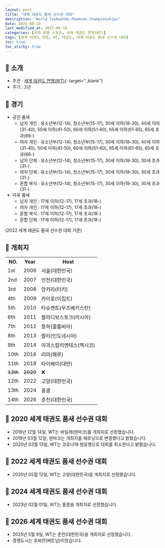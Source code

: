 ```yaml
---
layout: post
title: "세계 태권도 품새 선수권 대회"
description: "World Taekwondo Poomsae Championships"
date: 2025-08-15
last_modified_at: 2025-08-18
categories: [국제 종별 스포츠, 세계 태권도 연맹(WT)]
tags: [세계 태권도 연맹, WT, 태권도, 세계 태권도 품새 선수권 대회]
toc: true
toc_sticky: true
---
```

## 📜 소개
* 주관 : [세계 태권도 연맹(WT)](https://www.worldtaekwondo.org/index.html){: target="_blank"}
* 주기 : 2년

## 📜 경기
* 공인 품새
  * 남자 개인 : 유소년부(12-14), 청소년부(15-17), 30세 이하(18-30), 40세 이하(31-40), 50세 이하(41-50), 60세 이하(51-60), 65세 이하(61-65), 65세 초과(66-)
  * 여자 개인 : 유소년부(12-14), 청소년부(15-17), 30세 이하(18-30), 40세 이하(31-40), 50세 이하(41-50), 60세 이하(51-60), 65세 이하(61-65), 65세 초과(66-)
  * 남자 단체 : 유소년부(12-14), 청소년부(15-17), 30세 이하(18-30), 30세 초과(31-)
  * 여자 단체 : 유소년부(12-14), 청소년부(15-17), 30세 이하(18-30), 30세 초과(31-)
  * 혼합 복식 : 유소년부(12-14), 청소년부(15-17), 30세 이하(18-30), 30세 초과(31-)
* 자유 품새
  * 남자 개인 : 17세 이하(12-17), 17세 초과(18-)
  * 여자 개인 : 17세 이하(12-17), 17세 초과(18-)
  * 혼합 복식 : 17세 이하(12-17), 17세 초과(18-)
  * 혼합 단체 : 17세 이하(12-17), 17세 초과(18-)

(2022 세계 태권도 품새 선수권 대회 기준)

## 📜 개최지

<html>

<head>
    <meta charset="UTF-8">
</head>

<body>
    <table>
        <tr class="header-row">
            <th class="col-no">NO.</th>
            <th class="col-year">Year</th>
            <th class="col-host">Host</th>
        </tr>
        <tr class="korea-host-bg">
            <td><span class="korea-host">1st</span></td>
            <td><span class="korea-host">2006</span></td>
            <td><span class="korea-host">서울(대한민국)</span></td>
        </tr>
        <tr class="korea-host-bg">
            <td><span class="korea-host">2nd</span></td>
            <td><span class="korea-host">2007</span></td>
            <td><span class="korea-host">인천(대한민국)</span></td>
        </tr>
        <tr>
            <td>3rd</td>
            <td>2008</td>
            <td>앙카라(터키)</td>
        </tr>
        <tr>
            <td>4th</td>
            <td>2009</td>
            <td>카이로(이집트)</td>
        </tr>
        <tr>
            <td>5th</td>
            <td>2010</td>
            <td>타슈켄트(우즈베키스탄)</td>
        </tr>
        <tr>
            <td>6th</td>
            <td>2011</td>
            <td>블라디보스토크(러시아)</td>
        </tr>
        <tr>
            <td>7th</td>
            <td>2012</td>
            <td>툰하(콜롬비아)</td>
        </tr>
        <tr>
            <td>8th</td>
            <td>2013</td>
            <td>발리(인도네시아)</td>
        </tr>
        <tr>
            <td>9th</td>
            <td>2014</td>
            <td>아과스칼리엔테스(멕시코)</td>
        </tr>
        <tr>
            <td>10th</td>
            <td>2016</td>
            <td>리마(페루)</td>
        </tr>
        <tr>
            <td>11th</td>
            <td>2018</td>
            <td>타이베이(대만)</td>
        </tr>
        <tr>
            <td><del>12th</del></td>
            <td><del>2020</del></td>
            <td>❌</td>
        </tr>
        <tr class="korea-host-bg">
            <td><span class="korea-host">12th</span></td>
            <td><span class="korea-host">2022</span></td>
            <td><span class="korea-host">고양(대한민국)</span></td>
        </tr>
        <tr>
            <td>13th</td>
            <td>2024</td>
            <td>홍콩</td>
        </tr>
        <tr class="korea-host-bg">
            <td><span class="korea-host">14th</span></td>
            <td><span class="korea-host">2026</span></td>
            <td><span class="korea-host">춘천(대한민국)</span></td>
        </tr>
    </table>
</body>

</html>

## 📜 2020 세계 태권도 품새 선수권 대회
* 2016년 12월 14일, WT는 바일레(덴마크)를 개최지로 선정했습니다.
* 2019년 03월 12일, 덴마크는 개최지를 헤르닝으로 변경했다고 밝혔습니다.
* 2020년 03월 13일, WT는 코로나19 범유행으로 대회를 취소한다고 밝혔습니다.

## 📜 2022 세계 태권도 품새 선수권 대회
* 2020년 05월 12일, WT는 <span class="korea-host">고양(대한민국)</span>을 개최지로 선정했습니다.

## 📜 2024 세계 태권도 품새 선수권 대회
* 2023년 02월 01일, WT는 <span class="foreign-host">홍콩</span>을 개최지로 선정했습니다.

## 📜 2026 세계 태권도 품새 선수권 대회
* 2025년 5월 9일, WT는 <span class="korea-host">춘천(대한민국)</span>을 개최지로 선정했습니다.
* 경쟁도시는 호찌민(베트남)이었습니다.
